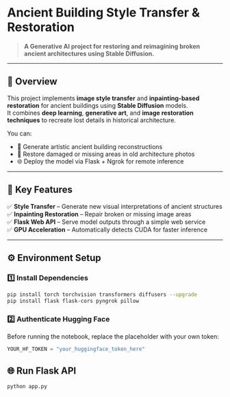 # Ancient Building Style Transfer & Restoration

> **A Generative AI project for restoring and reimagining broken ancient architectures using Stable Diffusion.**  


---

## 📘 Overview

This project implements **image style transfer** and **inpainting-based restoration** for ancient buildings using **Stable Diffusion** models.  
It combines **deep learning**, **generative art**, and **image restoration techniques** to recreate lost details in historical architecture.

You can:
- 🎨 Generate artistic ancient building reconstructions  
- 🧱 Restore damaged or missing areas in old architecture photos  
- 🌐 Deploy the model via Flask + Ngrok for remote inference  

---

## 🧠 Key Features

✅ **Style Transfer** – Generate new visual interpretations of ancient structures  
✅ **Inpainting Restoration** – Repair broken or missing image areas  
✅ **Flask Web API** – Serve model outputs through a simple web service  
✅ **GPU Acceleration** – Automatically detects CUDA for faster inference  

---

## ⚙️ Environment Setup

### 1️⃣ Install Dependencies
```bash
pip install torch torchvision transformers diffusers --upgrade
pip install flask flask-cors pyngrok pillow
```

### 2️⃣ Authenticate Hugging Face

Before running the notebook, replace the placeholder with your own token:
```python
YOUR_HF_TOKEN = "your_huggingface_token_here"
```

## 🌐 Run Flask API
```bash
python app.py
```


